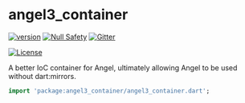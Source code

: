 # angel3_container
[![version](https://img.shields.io/badge/pub-v3.0.1-brightgreen)](https://pub.dartlang.org/packages/angel3_container)
[![Null Safety](https://img.shields.io/badge/null-safety-brightgreen)](https://dart.dev/null-safety)
[![Gitter](https://img.shields.io/gitter/room/angel_dart/discussion)](https://gitter.im/angel_dart/discussion)

[![License](https://img.shields.io/github/license/dukefirehawk/angel)](https://github.com/dukefirehawk/angel/tree/angel3/packages/container/angel_container/LICENSE)

A better IoC container for Angel, ultimately allowing Angel to be used without dart:mirrors.

```dart
import 'package:angel3_container/angel3_container.dart';
```